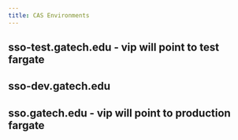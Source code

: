 ```yaml
---
title: CAS Environments
---
```


## sso-test.gatech.edu - vip will point to test fargate
## sso-dev.gatech.edu
## sso.gatech.edu - vip will point to production fargate
